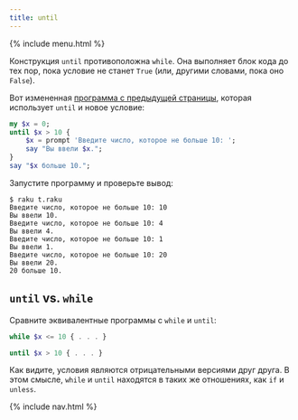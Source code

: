 ```yaml
---
title: until
---
```


{% include menu.html %}

Конструкция `until` противоположна `while`. Она выполняет блок кода до тех пор, пока условие не станет `True` (или, другими словами, пока оно `False`).

Вот измененная [программа с предыдущей страницы](../while), которая использует `until` и новое условие:

```raku
my $x = 0;
until $x > 10 {
    $x = prompt 'Введите число, которое не больше 10: ';
    say "Вы ввели $x.";
}
say "$x больше 10.";
```

Запустите программу и проверьте вывод:

```console
$ raku t.raku 
Введите число, которое не больше 10: 10
Вы ввели 10.
Введите число, которое не больше 10: 4
Вы ввели 4.
Введите число, которое не больше 10: 1
Вы ввели 1.
Введите число, которое не больше 10: 20
Вы ввели 20.
20 больше 10.
```

## `until` vs. `while`

Сравните эквивалентные программы с `while` и `until`:

```raku
while $x <= 10 { . . . }

until $x > 10 { . . . }
```

Как видите, условия являются отрицательными версиями друг друга. В этом смысле, `while` и `until` находятся в таких же отношениях, как `if` и `unless`.

{% include nav.html %}